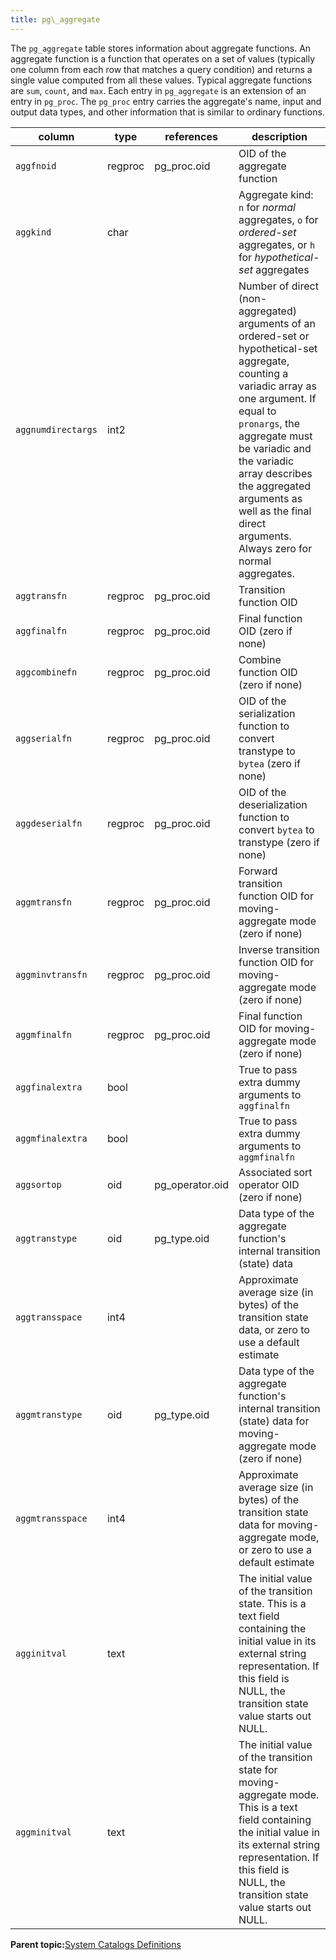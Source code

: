 ```yaml
---
title: pg\_aggregate 
---
```


The `pg_aggregate` table stores information about aggregate functions. An aggregate function is a function that operates on a set of values \(typically one column from each row that matches a query condition\) and returns a single value computed from all these values. Typical aggregate functions are `sum`, `count`, and `max`. Each entry in `pg_aggregate` is an extension of an entry in `pg_proc`. The `pg_proc` entry carries the aggregate's name, input and output data types, and other information that is similar to ordinary functions.

|column|type|references|description|
|------|----|----------|-----------|
|`aggfnoid`|regproc|pg\_proc.oid|OID of the aggregate function|
|`aggkind`|char| |Aggregate kind: `n` for *normal* aggregates, `o` for *ordered-set* aggregates, or `h` for *hypothetical-set* aggregates|
|`aggnumdirectargs`|int2| |Number of direct \(non-aggregated\) arguments of an ordered-set or hypothetical-set aggregate, counting a variadic array as one argument. If equal to `pronargs`, the aggregate must be variadic and the variadic array describes the aggregated arguments as well as the final direct arguments. Always zero for normal aggregates.|
|`aggtransfn`|regproc|pg\_proc.oid|Transition function OID|
|`aggfinalfn`|regproc|pg\_proc.oid|Final function OID \(zero if none\)|
|`aggcombinefn`|regproc|pg\_proc.oid|Combine function OID \(zero if none\)|
|`aggserialfn`|regproc|pg\_proc.oid|OID of the serialization function to convert transtype to `bytea` \(zero if none\)|
|`aggdeserialfn`|regproc|pg\_proc.oid|OID of the deserialization function to convert `bytea` to transtype \(zero if none\)|
|`aggmtransfn`|regproc|pg\_proc.oid|Forward transition function OID for moving-aggregate mode \(zero if none\)|
|`aggminvtransfn`|regproc|pg\_proc.oid|Inverse transition function OID for moving-aggregate mode \(zero if none\)|
|`aggmfinalfn`|regproc|pg\_proc.oid|Final function OID for moving-aggregate mode \(zero if none\)|
|`aggfinalextra`|bool| |True to pass extra dummy arguments to `aggfinalfn`|
|`aggmfinalextra`|bool| |True to pass extra dummy arguments to `aggmfinalfn`|
|`aggsortop`|oid|pg\_operator.oid|Associated sort operator OID \(zero if none\)|
|`aggtranstype`|oid|pg\_type.oid|Data type of the aggregate function's internal transition \(state\) data|
|`aggtransspace`|int4| |Approximate average size \(in bytes\) of the transition state data, or zero to use a default estimate|
|`aggmtranstype`|oid|pg\_type.oid|Data type of the aggregate function's internal transition \(state\) data for moving-aggregate mode \(zero if none\)|
|`aggmtransspace`|int4| |Approximate average size \(in bytes\) of the transition state data for moving-aggregate mode, or zero to use a default estimate|
|`agginitval`|text| |The initial value of the transition state. This is a text field containing the initial value in its external string representation. If this field is NULL, the transition state value starts out NULL.|
|`aggminitval`|text| |The initial value of the transition state for moving- aggregate mode. This is a text field containing the initial value in its external string representation. If this field is NULL, the transition state value starts out NULL.|

**Parent topic:**[System Catalogs Definitions](../system_catalogs/catalog_ref-html.html)


